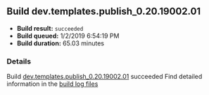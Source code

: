 ## Build dev.templates.publish_0.20.19002.01
- **Build result:** `succeeded`
- **Build queued:** 1/2/2019 6:54:19 PM
- **Build duration:** 65.03 minutes
### Details
Build [dev.templates.publish_0.20.19002.01](https://winappstudio.visualstudio.com/web/build.aspx?pcguid=a4ef43be-68ce-4195-a619-079b4d9834c2&builduri=vstfs%3a%2f%2f%2fBuild%2fBuild%2f26837) succeeded
Find detailed information in the [build log files](https://uwpctdiags.blob.core.windows.net/buildlogs/dev.templates.publish_0.20.19002.01_logs.zip)
